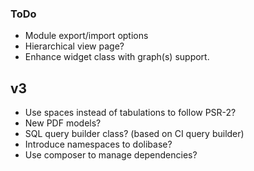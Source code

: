 ### ToDo

* Module export/import options
* Hierarchical view page?
* Enhance widget class with graph(s) support.

## v3

* Use spaces instead of tabulations to follow PSR-2?
* New PDF models?
* SQL query builder class? (based on CI query builder)
* Introduce namespaces to dolibase?
* Use composer to manage dependencies?
